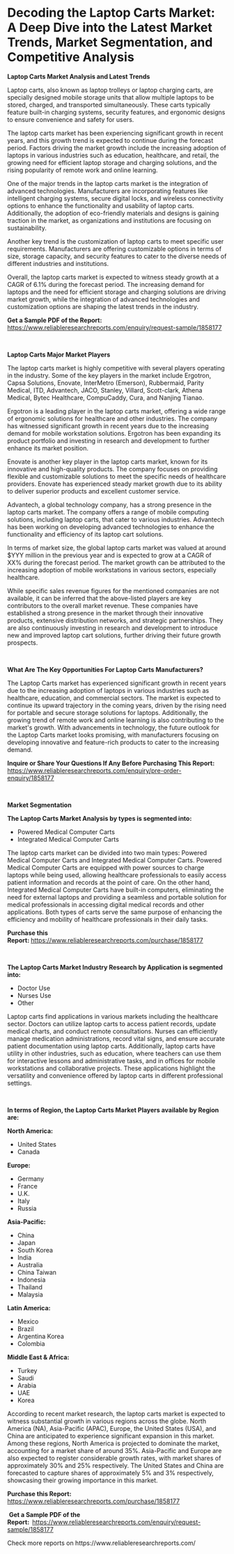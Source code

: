 <p><h1>Decoding the Laptop Carts Market: A Deep Dive into the Latest Market Trends, Market Segmentation, and Competitive Analysis</h1></p><p><strong>Laptop Carts Market Analysis and Latest Trends</strong></p>
<p><p>Laptop carts, also known as laptop trolleys or laptop charging carts, are specially designed mobile storage units that allow multiple laptops to be stored, charged, and transported simultaneously. These carts typically feature built-in charging systems, security features, and ergonomic designs to ensure convenience and safety for users.</p><p>The laptop carts market has been experiencing significant growth in recent years, and this growth trend is expected to continue during the forecast period. Factors driving the market growth include the increasing adoption of laptops in various industries such as education, healthcare, and retail, the growing need for efficient laptop storage and charging solutions, and the rising popularity of remote work and online learning.</p><p>One of the major trends in the laptop carts market is the integration of advanced technologies. Manufacturers are incorporating features like intelligent charging systems, secure digital locks, and wireless connectivity options to enhance the functionality and usability of laptop carts. Additionally, the adoption of eco-friendly materials and designs is gaining traction in the market, as organizations and institutions are focusing on sustainability.</p><p>Another key trend is the customization of laptop carts to meet specific user requirements. Manufacturers are offering customizable options in terms of size, storage capacity, and security features to cater to the diverse needs of different industries and institutions.</p><p>Overall, the laptop carts market is expected to witness steady growth at a CAGR of 6.1% during the forecast period. The increasing demand for laptops and the need for efficient storage and charging solutions are driving market growth, while the integration of advanced technologies and customization options are shaping the latest trends in the industry.</p></p>
<p><strong>Get a Sample PDF of the Report:&nbsp;</strong> <a href="https://www.reliableresearchreports.com/enquiry/request-sample/1858177">https://www.reliableresearchreports.com/enquiry/request-sample/1858177</a></p>
<p>&nbsp;</p>
<p><strong>Laptop Carts Major Market Players</strong></p>
<p><p>The laptop carts market is highly competitive with several players operating in the industry. Some of the key players in the market include Ergotron, Capsa Solutions, Enovate, InterMetro (Emerson), Rubbermaid, Parity Medical, ITD, Advantech, JACO, Stanley, Villard, Scott-clark, Athena Medical, Bytec Healthcare, CompuCaddy, Cura, and Nanjing Tianao.</p><p>Ergotron is a leading player in the laptop carts market, offering a wide range of ergonomic solutions for healthcare and other industries. The company has witnessed significant growth in recent years due to the increasing demand for mobile workstation solutions. Ergotron has been expanding its product portfolio and investing in research and development to further enhance its market position.</p><p>Enovate is another key player in the laptop carts market, known for its innovative and high-quality products. The company focuses on providing flexible and customizable solutions to meet the specific needs of healthcare providers. Enovate has experienced steady market growth due to its ability to deliver superior products and excellent customer service.</p><p>Advantech, a global technology company, has a strong presence in the laptop carts market. The company offers a range of mobile computing solutions, including laptop carts, that cater to various industries. Advantech has been working on developing advanced technologies to enhance the functionality and efficiency of its laptop cart solutions.</p><p>In terms of market size, the global laptop carts market was valued at around $YYY million in the previous year and is expected to grow at a CAGR of XX% during the forecast period. The market growth can be attributed to the increasing adoption of mobile workstations in various sectors, especially healthcare.</p><p>While specific sales revenue figures for the mentioned companies are not available, it can be inferred that the above-listed players are key contributors to the overall market revenue. These companies have established a strong presence in the market through their innovative products, extensive distribution networks, and strategic partnerships. They are also continuously investing in research and development to introduce new and improved laptop cart solutions, further driving their future growth prospects.</p></p>
<p>&nbsp;</p>
<p><strong>What Are The Key Opportunities For Laptop Carts Manufacturers?</strong></p>
<p><p>The Laptop Carts market has experienced significant growth in recent years due to the increasing adoption of laptops in various industries such as healthcare, education, and commercial sectors. The market is expected to continue its upward trajectory in the coming years, driven by the rising need for portable and secure storage solutions for laptops. Additionally, the growing trend of remote work and online learning is also contributing to the market's growth. With advancements in technology, the future outlook for the Laptop Carts market looks promising, with manufacturers focusing on developing innovative and feature-rich products to cater to the increasing demand.</p></p>
<p><strong>Inquire or Share Your Questions If Any Before Purchasing This Report:</strong> <a href="https://www.reliableresearchreports.com/enquiry/pre-order-enquiry/1858177">https://www.reliableresearchreports.com/enquiry/pre-order-enquiry/1858177</a></p>
<p>&nbsp;</p>
<p><strong>Market Segmentation</strong></p>
<p><strong>The Laptop Carts Market Analysis by types is segmented into:</strong></p>
<p><ul><li>Powered Medical Computer Carts</li><li>Integrated Medical Computer Carts</li></ul></p>
<p><p>The laptop carts market can be divided into two main types: Powered Medical Computer Carts and Integrated Medical Computer Carts. Powered Medical Computer Carts are equipped with power sources to charge laptops while being used, allowing healthcare professionals to easily access patient information and records at the point of care. On the other hand, Integrated Medical Computer Carts have built-in computers, eliminating the need for external laptops and providing a seamless and portable solution for medical professionals in accessing digital medical records and other applications. Both types of carts serve the same purpose of enhancing the efficiency and mobility of healthcare professionals in their daily tasks.</p></p>
<p><strong>Purchase this Report:&nbsp;</strong><a href="https://www.reliableresearchreports.com/purchase/1858177">https://www.reliableresearchreports.com/purchase/1858177</a></p>
<p>&nbsp;</p>
<p><strong>The Laptop Carts Market Industry Research by Application is segmented into:</strong></p>
<p><ul><li>Doctor Use</li><li>Nurses Use</li><li>Other</li></ul></p>
<p><p>Laptop carts find applications in various markets including the healthcare sector. Doctors can utilize laptop carts to access patient records, update medical charts, and conduct remote consultations. Nurses can efficiently manage medication administrations, record vital signs, and ensure accurate patient documentation using laptop carts. Additionally, laptop carts have utility in other industries, such as education, where teachers can use them for interactive lessons and administrative tasks, and in offices for mobile workstations and collaborative projects. These applications highlight the versatility and convenience offered by laptop carts in different professional settings.</p></p>
<p>&nbsp;</p>
<p><strong>In terms of Region, the Laptop Carts Market Players available by Region are:</strong></p>
<p>
    <p> <strong> North America: </strong>
        <ul>
            <li>United States</li>
            <li>Canada</li>
        </ul>
        </p> 
    <p> <strong> Europe: </strong>
        <ul>
            <li>Germany</li>
            <li>France</li>
            <li>U.K.</li>
            <li>Italy</li>
            <li>Russia</li>
        </ul>
        </p> 
    <p> <strong> Asia-Pacific: </strong>
        <ul>
            <li>China</li>
            <li>Japan</li>
            <li>South Korea</li>
            <li>India</li>
            <li>Australia</li>
            <li>China Taiwan</li>
            <li>Indonesia</li>
            <li>Thailand</li>
            <li>Malaysia</li>
        </ul>
        </p> 
    <p> <strong> Latin America: </strong>
        <ul>
            <li>Mexico</li>
            <li>Brazil</li>
            <li>Argentina Korea</li>
            <li>Colombia</li>
        </ul>
        </p> 
    <p> <strong> Middle East & Africa: </strong>
        <ul>
            <li>Turkey</li>
            <li>Saudi</li>
            <li>Arabia</li>
            <li>UAE</li>
            <li>Korea</li>
        </ul>
    </p>
    </p>
<p><p>According to recent market research, the laptop carts market is expected to witness substantial growth in various regions across the globe. North America (NA), Asia-Pacific (APAC), Europe, the United States (USA), and China are anticipated to experience significant expansion in this market. Among these regions, North America is projected to dominate the market, accounting for a market share of around 35%. Asia-Pacific and Europe are also expected to register considerable growth rates, with market shares of approximately 30% and 25% respectively. The United States and China are forecasted to capture shares of approximately 5% and 3% respectively, showcasing their growing importance in this market.</p></p>
<p><strong>Purchase this Report: </strong><a href="https://www.reliableresearchreports.com/purchase/1858177">https://www.reliableresearchreports.com/purchase/1858177</a></p>
<p>&nbsp;<strong>Get a Sample PDF of the Report:&nbsp;&nbsp;</strong><a href="https://www.reliableresearchreports.com/enquiry/request-sample/1858177">https://www.reliableresearchreports.com/enquiry/request-sample/1858177</a></p>
<p><strong></strong></p>
<p>Check more reports on https://www.reliableresearchreports.com/</p>